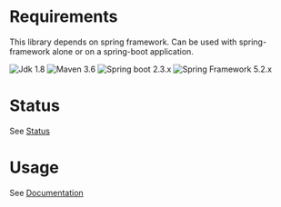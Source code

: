 # Requirements

This library depends on spring framework.
Can be used with spring-framework alone or on a spring-boot application.

![Jdk 1.8](https://img.shields.io/badge/Jdk-1.8-informational)
![Maven 3.6](https://img.shields.io/badge/Maven-3.6-informational)
![Spring boot 2.3.x](https://img.shields.io/badge/Spring%20Boot-2.3-informational)
![Spring Framework 5.2.x](https://img.shields.io/badge/Spring%20Framework-5.2-informational)

# Status
See [Status](https://albirar.github.io/albirar-communications/status.html "Status")

# Usage

See [Documentation](https://albirar.github.io/albirar-communications "Documentation")

